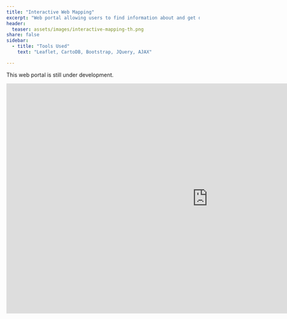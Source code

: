 ```yaml
---
title: "Interactive Web Mapping"
excerpt: "Web portal allowing users to find information about and get directions to local public services."
header:
  teaser: assets/images/interactive-mapping-th.png
share: false
sidebar:
  - title: "Tools Used"
    text: "Leaflet, CartoDB, Bootstrap, JQuery, AJAX"

---
```


This web portal is still under development.

<iframe width="1050" height="600" src="https://johnmbrandt.github.io/public-resource-mapper/" frameborder="0" allowfullscreen></iframe>


